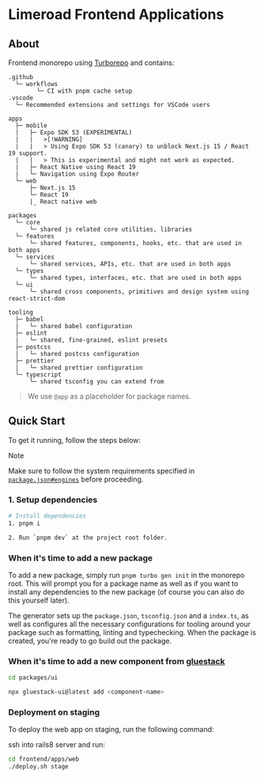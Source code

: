 # Limeroad Frontend Applications

## About
Frontend monorepo using [Turborepo](https://turborepo.org) and contains:

```text
.github
  └─ workflows
        └─ CI with pnpm cache setup
.vscode
  └─ Recommended extensions and settings for VSCode users

apps
  ├─ mobile
  |   ├─ Expo SDK 53 (EXPERIMENTAL)
  |   |   >[!WARNING] 
  |   |   > Using Expo SDK 53 (canary) to unblock Next.js 15 / React 19 support.
  |   |   > This is experimental and might not work as expected.
  |   ├─ React Native using React 19
  |   └─ Navigation using Expo Router
  └─ web
      ├─ Next.js 15
      └─ React 19
      |_ React native web

packages
  └─ core
      └─ shared js related core utilities, libraries
  └─ features
      └─ shared features, components, hooks, etc. that are used in both apps
  └─ services
      └─ shared services, APIs, etc. that are used in both apps
  └─ types
      └─ shared types, interfaces, etc. that are used in both apps
  └─ ui
      └─ shared cross components, primitives and design system using react-strict-dom

tooling
  ├─ babel
  |   └─ shared babel configuration
  ├─ eslint
  |   └─ shared, fine-grained, eslint presets
  ├─ postcss
  |   └─ shared postcss configuration
  ├─ prettier
  |   └─ shared prettier configuration
  └─ typescript
      └─ shared tsconfig you can extend from
```

> We use `@app` as a placeholder for package names.

## Quick Start

To get it running, follow the steps below:

> [!NOTE]
>
> Make sure to follow the system requirements specified in [`package.json#engines`](./package.json#L6) before proceeding.

### 1. Setup dependencies

```bash
# Install dependencies
1. pnpm i

2. Run `pnpm dev` at the project root folder.
```

### When it's time to add a new package

To add a new package, simply run `pnpm turbo gen init` in the monorepo root. This will prompt you for a package name as well as if you want to install any dependencies to the new package (of course you can also do this yourself later).

The generator sets up the `package.json`, `tsconfig.json` and a `index.ts`, as well as configures all the necessary configurations for tooling around your package such as formatting, linting and typechecking. When the package is created, you're ready to go build out the package.

### When it's time to add a new component from [gluestack](https://gluestack.io/ui/docs/components/box)
```bash
cd packages/ui

npx gluestack-ui@latest add <component-name>
```

### Deployment on staging
To deploy the web app on staging, run the following command:

ssh into rails8 server and run:

```bash
cd frontend/apps/web
./deploy.sh stage
```
